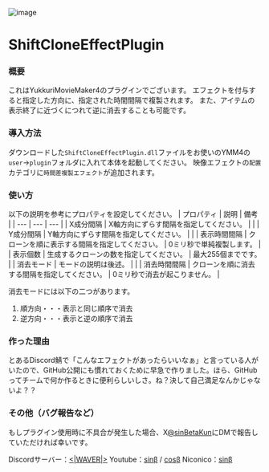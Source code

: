 ![image](https://github.com/sinBetaKun/ShiftCloneEffectPlugin/assets/149294811/0499dded-d8e9-4b4a-896c-9e4ce3a5ca8c)
# ShiftCloneEffectPlugin
### 概要
これはYukkuriMovieMaker4のプラグインでございます。
エフェクトを付与すると指定した方向に、指定された時間間隔で複製されます。
また、アイテムの表示終了に近づくにつれて逆に消去することも可能です。

### 導入方法
ダウンロードした`ShiftCloneEffectPlugin.dll`ファイルをお使いのYMM4の`user`→`plugin`フォルダに入れて本体を起動してください。
映像エフェクトの`配置`カテゴリに`時間差複製エフェクト`が追加されます。

### 使い方
以下の説明を参考にプロパティを設定してください。
| プロパティ | 説明 | 備考 |
| --- | --- | --- | 
| X成分間隔 | X軸方向にずらす間隔を指定してください。 |  | 
| Y成分間隔 | Y軸方向にずらす間隔を指定してください。 |  | 
| 表示時間間隔 | クローンを順に表示する間隔を指定してください。 | 0ミリ秒で単純複製します。 | 
| 表示個数 | 生成するクローンの数を指定してください。 | 最大255個までです。 | 
| 消去モード | モードの説明は後述。 |  | 
| 消去時間間隔 | クローンを順に消去する間隔を指定してください。 | 0ミリ秒で消去が起こりません。 | 

消去モードには以下の二つがあります。
1. 順方向・・・表示と同じ順序で消去
2. 逆方向・・・表示と逆の順序で消去

### 作った理由
とあるDiscord鯖で「こんなエフェクトがあったらいいなぁ」と言っている人がいたので、GitHub公開にも慣れておくために早急で作りました。ほら、GitHubってチームで何か作るときに便利らしいしさ。ね？決して自己満足なんかじゃないよ？？

### その他（バグ報告など）
もしプラグイン使用時に不具合が発生した場合、X[@sinBetaKun](https://twitter.com/sinBetaKun)にDMで報告していただければ幸いです。

Discordサーバー：[<|WAVER|>](https://discord.gg/pCtyFvjEcj)
Youtube：[sinβ](https://www.youtube.com/channel/UC2OPgB9tWpc0BDAFz0awvOw) / [cosβ](https://www.youtube.com/channel/UCmRpK-5G1RJsEeyeiYCIp2g)
Niconico：[sinβ](https://www.nicovideo.jp/user/128637693)
